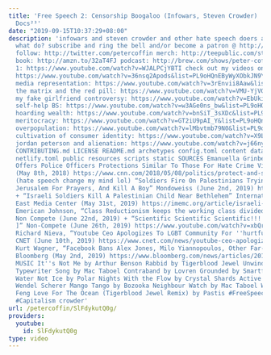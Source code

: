 ```yaml
---
title: 'Free Speech 2: Censorship Boogaloo (Infowars, Steven Crowder) | Very Important
  Docs²³'
date: "2019-09-15T10:37:29+08:00"
description: 'infowars and steven crowder and other hate speech doers are censored!
  what do? subscribe and ring the bell and/or become a patron @ http://patreon.com/petercoffin
  follow: http://twitter.com/petercoffin merch: http://teepublic.com/stores/peter-coffin?ref_id=6134
  book: http://amzn.to/32aT4FJ podcast: http://brew.com/shows/peter-coffin FREE SPEECH
  1: https://www.youtube.com/watch?v=WJALPCjYBTI check out my videos on: fake outrage:
  https://www.youtube.com/watch?v=36nsq2Apods&list=PL9oHQnEByWyXObkJN9YYQS9hxBjpN8RLG
  media representation: https://www.youtube.com/watch?v=3rEnvii8Aaw&list=PL9oHQnEByWyXObkJN9YYQS9hxBjpN8RLG
  the matrix and the red pill: https://www.youtube.com/watch?v=VMU-YjVGiGs&list=PL9oHQnEByWyXObkJN9YYQS9hxBjpN8RLG
  my fake girlfriend controversy: https://www.youtube.com/watch?v=EbUkino-a8k&list=PL9oHQnEByWyXObkJN9YYQS9hxBjpN8RLG
  self-help BS: https://www.youtube.com/watch?v=w3AGe0ns_bw&list=PL9oHQnEByWyXObkJN9YYQS9hxBjpN8RLG
  hoarding wealth: https://www.youtube.com/watch?v=bnSiT_3sXDc&list=PL9oHQnEByWyXObkJN9YYQS9hxBjpN8RLG
  meritocracy: https://www.youtube.com/watch?v=GT2iU9pAI_Y&list=PL9oHQnEByWyXObkJN9YYQS9hxBjpN8RLG
  overpopulation: https://www.youtube.com/watch?v=lMbvtmb79N0&list=PL9oHQnEByWyXObkJN9YYQS9hxBjpN8RLG
  cultivation of consumer identity: https://www.youtube.com/watch?v=X9Lf1GcG5M4&list=PL9oHQnEByWyXObkJN9YYQS9hxBjpN8RLG
  jordan peterson and alienation: https://www.youtube.com/watch?v=j66nyzeoO5M&list=PL9oHQnEByWyXObkJN9YYQS9hxBjpN8RLG
  CONTRIBUTING.md LICENSE README.md archetypes config.toml content data i18n layouts
  netlify.toml public resources scripts static SOURCES Emanuella Grinberg, “New Bill
  Offers Police Officers Protections Similar To Those For Hate Crime Victims” CNN
  (May 8th, 2018) https://www.cnn.com/2018/05/08/politics/protect-and-serve-act/index.html
  (hate speech change my mind lol) “Soldiers Fire On Palestinians Trying To Enter
  Jerusalem For Prayers, And Kill A Boy” Mondoweiss (June 2nd, 2019) https://mondoweiss.net/2019/06/soldiers-palestinians-jerusalem/
  + “Israeli Soldiers Kill A Palestinian Child Near Bethlehem” International Middle
  East Media Center (May 31st, 2019) https://imemc.org/article/israeli-soldiers-kill-a-palestinian-child-near-bethlehem/
  Emerican Johnson, “Class Reductionism keeps the working class divided, NOT intersectionalism!”
  Non Compete (June 22nd, 2019) + “Scientific Scientific Scientific!!! [ Quickrise
  ]” Non-Compete (June 26th, 2019) https://www.youtube.com/watch?v=xbQrz_xR3Pg, https://www.youtube.com/watch?v=WnE25ZTvMXQ
  Richard Nieva, “Youtube Ceo Apologizes To LGBT Community For ''hurtful'' Decision”
  CNET (June 10th, 2019) https://www.cnet.com/news/youtube-ceo-apologizes-to-lgbt-community-for-hurtful-decision/
  Kurt Wagner, “Facebook Bans Alex Jones, Milo Yiannopoulos, Other Far-Right Figures”
  Bloomberg (May 2nd, 2019) https://www.bloomberg.com/news/articles/2019-05-02/facebook-bans-alex-jones-yiannopoulos-other-far-right-figures
  MUSIC It''s Not Me by Arthur Benson Rabbid by Tigerblood Jewel Unwind by Short Kip
  Typewriter Song by Mac Taboel Contraband by Lovren Grounded by Smartface Frozen
  Water Not Ice by Polar Nights With the Flow by Crystal Shards Active Project by
  Wendel Scherer Mango Tango by Bozooka Neighbour Watch by Mac Taboel Wah Jam by Gerhard
  Feng Love For The Ocean (Tigerblood Jewel Remix) by Pastis #FreeSpeech, #Censorship,
  #Capitalism crowder'
url: /petercoffin/SlFdykutQ0g/
providers:
  youtube:
    id: SlFdykutQ0g
type: video
---
```

